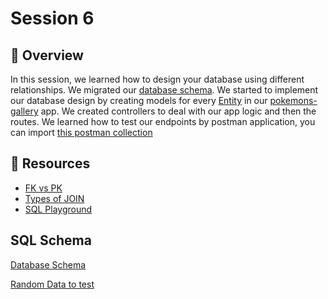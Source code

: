 # Session 6

## 📖 Overview

In this session, we learned how to design your database using different relationships.
We migrated our [database schema](./SQL_SCHEMA.sql).
We started to implement our database design by creating models for every [Entity](./REQUIREMENTS..md) in our [pokemons-gallery](./pokemon-gallery/) app.
We created controllers to deal with our app logic and then the routes.
We learned how to test our endpoints by postman application, you can import [this postman collection](./pokemons_gallery.postman_collection.json)

## 🔗 Resources

- [FK vs PK](https://byjus.com/gate/difference-between-primary-key-and-foreign-key/#:~:text=1-,A%20primary%20key%20generally%20focuses%20on%20the%20uniqueness%20of%20the,relationship%20between%20the%20two%20tables.&text=Table%20allows%20only%20one%20primary%20key.)
- [Types of JOIN](https://www.geeksforgeeks.org/sql-join-set-1-inner-left-right-and-full-joins/)
- [SQL Playground](https://www.db-fiddle.com/f/kwBLvL8WUSbxvjSprJg5ce/0)

## SQL Schema

[Database Schema](./SQL_SCHEMA.sql)

[Random Data to test](./RANDOM_DATA.sql)
